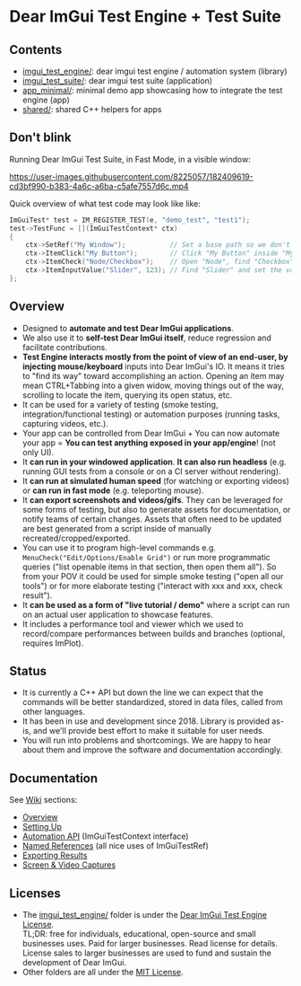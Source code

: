 # Dear ImGui Test Engine + Test Suite

## Contents

- [imgui_test_engine/](https://github.com/ocornut/imgui_test_engine/tree/main/imgui_test_engine): dear imgui test engine / automation system (library)
- [imgui_test_suite/](https://github.com/ocornut/imgui_test_engine/tree/main/imgui_test_suite): dear imgui test suite (application)
- [app_minimal/](https://github.com/ocornut/imgui_test_engine/tree/main/app_minimal): minimal demo app showcasing how to integrate the test engine (app)
- [shared/](https://github.com/ocornut/imgui_test_engine/tree/main/shared): shared C++ helpers for apps

## Don't blink

Running Dear ImGui Test Suite, in Fast Mode, in a visible window:

https://user-images.githubusercontent.com/8225057/182409619-cd3bf990-b383-4a6c-a6ba-c5afe7557d6c.mp4

Quick overview of what test code may look like like:
```cpp
ImGuiTest* test = IM_REGISTER_TEST(e, "demo_test", "test1");
test->TestFunc = [](ImGuiTestContext* ctx)
{
    ctx->SetRef("My Window");           // Set a base path so we don't have to specify full path afterwards
    ctx->ItemClick("My Button");        // Click "My Button" inside "My Window"
    ctx->ItemCheck("Node/Checkbox");    // Open "Node", find "Checkbox", ensure it is checked if not checked already.
    ctx->ItemInputValue("Slider", 123); // Find "Slider" and set the value to 123
};
```

## Overview

- Designed to **automate and test Dear ImGui applications**.
- We also use it to **self-test Dear ImGui itself**, reduce regression and facilitate contributions.
- **Test Engine interacts mostly from the point of view of an end-user, by injecting mouse/keyboard** inputs into Dear ImGui's IO. It means it tries to "find its way" toward accomplishing an action. Opening an item may mean CTRL+Tabbing into a given widow, moving things out of the way, scrolling to locate the item, querying its open status, etc.
- It can be used for a variety of testing (smoke testing, integration/functional testing) or automation purposes (running tasks, capturing videos, etc.).
- Your app can be controlled from Dear ImGui + You can now automate your app = **You can test anything exposed in your app/engine**! (not only UI).
- It **can run in your windowed application**. **It can also run headless** (e.g. running GUI tests from a console or on a CI server without rendering).
- It **can run at simulated human speed** (for watching or exporting videos) or **can run in fast mode** (e.g. teleporting mouse).
- It **can export screenshots and videos/gifs**. They can be leveraged for some forms of testing, but also to generate assets for documentation, or notify teams of certain changes. Assets that often need to be updated are best generated from a script inside of manually recreated/cropped/exported.
- You can use it to program high-level commands e.g. `MenuCheck("Edit/Options/Enable Grid")` or run more programmatic queries ("list openable items in that section, then open them all"). So from your POV it could be used for simple smoke testing ("open all our tools") or for more elaborate testing ("interact with xxx and xxx, check result").
- It **can be used as a form of "live tutorial / demo"** where a script can run on an actual user application to showcase features.
- It includes a performance tool and viewer which we used to record/compare performances between builds and branches (optional, requires ImPlot).

## Status

- It is currently a C++ API but down the line we can expect that the commands will be better standardized, stored in data files, called from other languages.
- It has been in use and development since 2018. Library is provided as-is, and we'll provide best effort to make it suitable for user needs.
- You will run into problems and shortcomings. We are happy to hear about them and improve the software and documentation accordingly.

## Documentation

See [Wiki](https://github.com/ocornut/imgui_test_engine/wiki) sections: 
- [Overview](https://github.com/ocornut/imgui_test_engine/wiki/Overview)
- [Setting Up](https://github.com/ocornut/imgui_test_engine/wiki/Setting-Up)
- [Automation API](https://github.com/ocornut/imgui_test_engine/wiki/Automation-API) (ImGuiTestContext interface)
- [Named References](https://github.com/ocornut/imgui_test_engine/wiki/Named-References) (all nice uses of ImGuiTestRef)
- [Exporting Results](https://github.com/ocornut/imgui_test_engine/wiki/Exporting-Results)
- [Screen & Video Captures](https://github.com/ocornut/imgui_test_engine/wiki/Screen-and-Video-Captures)

## Licenses

- The [imgui_test_engine/](https://github.com/ocornut/imgui_test_engine/tree/main/imgui_test_engine) folder is under the [Dear ImGui Test Engine License](https://github.com/ocornut/imgui_test_engine/blob/main/imgui_test_engine/LICENSE.txt).<BR>TL;DR: free for individuals, educational, open-source and small businesses uses. Paid for larger businesses. Read license for details. License sales to larger businesses are used to fund and sustain the development of Dear ImGui.
- Other folders are all under the [MIT License](https://github.com/ocornut/imgui_test_engine/blob/main/imgui_test_suite/LICENSE.txt).
